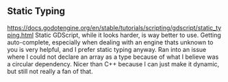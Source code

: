 ## Static Typing
https://docs.godotengine.org/en/stable/tutorials/scripting/gdscript/static_typing.html
Static GDScript, while it looks harder, is way better to use. Getting auto-complete, especially when dealing with an engine thats unknown to you is very helpful, and I prefer static typing anyway. Ran into an issue where I could not declare an array as a type because of what I believe was a circular dependency. Nicer than C++ because I can just make it dynamic, but still not really a fan of that.